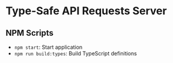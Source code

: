 # Type-Safe API Requests Server

## NPM Scripts

- `npm start`: Start application
- `npm run build:types`: Build TypeScript definitions
